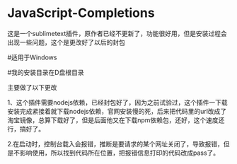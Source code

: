 # JavaScript-Completions
这是一个sublimetext插件，原作者已经不更新了，功能很好用，但是安装过程会出现一些问题，这个是更改好了以后的封包

#适用于Windows

#我的安装目录在D盘根目录


主要做了以下更改

1、这个插件需要nodejs依赖，已经封包好了，因为之前试验过，这个插件一下载安装完成紧接着就下载nodejs依赖，官网安装慢的死，后来把代码里的url改成了淘宝镜像，总算下载好了，但是后面他又在下载npm依赖包，还好，这个速度还行，搞好了。

2.在启动时，控制台载入会报错，推断是要请求的某个网址关闭了，导致报错，但是不影响使用，所以找到代码所在位置，把报错信息打印的代码改成pass了。

